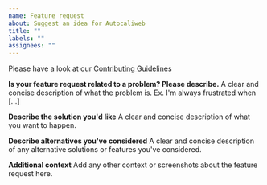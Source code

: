 ```yaml
---
name: Feature request
about: Suggest an idea for Autocaliweb
title: ""
labels: ""
assignees: ""
---
```


Please have a look at our [Contributing Guidelines](https://github.com/gelbphoeni/autocaliweb/blob/master/CONTRIBUTING.md)

**Is your feature request related to a problem? Please describe.**
A clear and concise description of what the problem is. Ex. I'm always frustrated when [...]

**Describe the solution you'd like**
A clear and concise description of what you want to happen.

**Describe alternatives you've considered**
A clear and concise description of any alternative solutions or features you've considered.

**Additional context**
Add any other context or screenshots about the feature request here.
